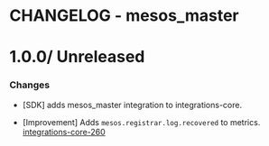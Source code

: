 # CHANGELOG - mesos_master

1.0.0/ Unreleased
==================

### Changes

* [SDK] adds mesos_master integration to integrations-core.

* [Improvement] Adds `mesos.registrar.log.recovered` to metrics. [integrations-core-260](https://github.com/DataDog/integrations-core/pull/260)

